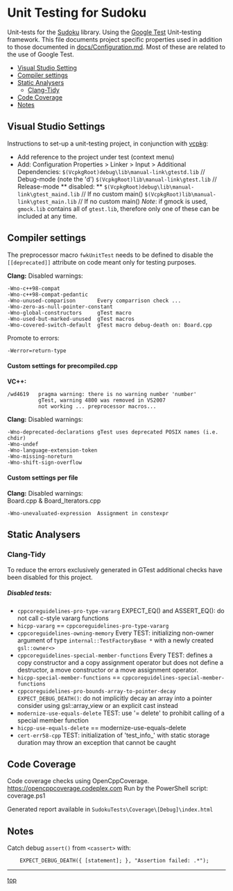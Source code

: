 <!-------------------------------------------------------------><a id="top"></a>
# Unit Testing for Sudoku #
<!----------------------------------------------------------------------------->
Unit-tests for the [Sudoku](../Sudoku) library.
Using the [Google Test](https://github.com/google/googletest/) Unit-testing
framework.
This file documents project specific properties used in addition to those
documented in [docs/Configuration.md](../docs/Configuration.md).
Most of these are related to the use of Google Test.

<!-- TOC -->
- [Visual Studio Setting](#vs_settings)
- [Compiler settings](#compiler)
- [Static Analysers](#analysers)
  - [Clang-Tidy](#tidy)
- [Code Coverage](#cover)
- [Notes](#notes)

<!-----------------------------------------------------><a id="vs_settings"></a>
## Visual Studio Settings
<!----------------------------------------------------------------------------->
Instructions to set-up a unit-testing project, in conjunction with
[vcpkg](https://github.com/Microsoft/vcpkg):
- Add reference to the project under test (context menu)
- Add: Configuration Properties > Linker > Input > Additional Dependencies:
  `$(VcpkgRoot)debug\lib\manual-link\gtestd.lib` // Debug-mode (note the 'd')
  `$(VcpkgRoot)lib\manual-link\gtest.lib`        // Release-mode
  ** disabled: **
  `$(VcpkgRoot)debug\lib\manual-link\gtest_maind.lib` // If no custom main()
  `$(VcpkgRoot)lib\manual-link\gtest_main.lib`        // If no custom main()
  *Note*: if gmock is used, `gmock.lib` contains all of `gtest.lib`,
  therefore only one of these can be included at any time.

<!--------------------------------------------------------><a id="compiler"></a>
## Compiler settings
<!----------------------------------------------------------------------------->
The preprocessor macro `fwkUnitTest` needs to be defined to disable the
`[[deprecated]]` attribute on code meant only for testing purposes.

**Clang:**
Disabled warnings:
``````
-Wno-c++98-compat
-Wno-c++98-compat-pedantic
-Wno-unused-comparison       Every comparrison check ...
-Wno-zero-as-null-pointer-constant
-Wno-global-constructors     gTest macro
-Wno-used-but-marked-unused  gTest macros
-Wno-covered-switch-default  gTest macro debug-death on: Board.cpp
``````
Promote to errors:
````````
-Werror=return-type
````````
#### Custom settings for precompiled.cpp
**VC++:**  
```
/wd4619   pragma warning: there is no warning number 'number'
          gTest, warning 4800 was removed in VS2007
          not working ... preprocessor macros...
```
**Clang:**
Disabled warnings:
````
-Wno-deprecated-declarations gTest uses deprecated POSIX names (i.e. chdir)
-Wno-undef
-Wno-language-extension-token
-Wno-missing-noreturn
-Wno-shift-sign-overflow
````
#### Custom settings per file
**Clang:**
Disabled warnings:  
Board.cpp & Board_Iterators.cpp
````
-Wno-unevaluated-expression  Assignment in constexpr
````

<!-------------------------------------------------------><a id="analysers"></a>
## Static Analysers ##
<!----------------------------------------------------------------------------->
<!------------------------------------------------------------><a id="tidy"></a>
### Clang-Tidy ###
<!----------------------------------------------------------------------------->
To reduce the errors exclusively generated in GTest additional checks have been
disabled for this project.
##### Disabled tests:
- `cppcoreguidelines-pro-type-vararg`
  EXPECT_EQ() and ASSERT_EQ(): do not call c-style vararg functions 
- `hicpp-vararg` == `cppcoreguidelines-pro-type-vararg`
- `cppcoreguidelines-owning-memory`
  Every TEST: initializing non-owner argument of type
  `internal::TestFactoryBase *` with a newly created `gsl::owner<>` 
- `cppcoreguidelines-special-member-functions`
  Every TEST: defines a copy constructor and a copy assignment operator but
  does not define a destructor, a move constructor or a move assignment
  operator.
- `hicpp-special-member-functions`
  == `cppcoreguidelines-special-member-functions`
- `cppcoreguidelines-pro-bounds-array-to-pointer-decay`
  `EXPECT_DEBUG_DEATH()`: do not implicitly decay an array into a pointer
  consider using gsl::array_view or an explicit cast instead
- `modernize-use-equals-delete`
  TEST: use '= delete' to prohibit calling of a special member function 
- `hicpp-use-equals-delete`
  == modernize-use-equals-delete
- `cert-err58-cpp`
  TEST: initialization of 'test_info_' with static storage duration may throw
  an exception that cannot be caught 


<!-----------------------------------------------------------><a id="cover"></a>
## Code Coverage ##
<!----------------------------------------------------------------------------->
Code coverage checks using OpenCppCoverage.
https://opencppcoverage.codeplex.com
Run by the PowerShell script: coverage.ps1

Generated report available in `SudokuTests\Coverage\[Debug]\index.html`


<!-----------------------------------------------------------><a id="notes"></a>
## Notes ##
<!----------------------------------------------------------------------------->
Catch debug `assert()` from `<cassert>` with:
```
    EXPECT_DEBUG_DEATH({ [statement]; }, "Assertion failed: .*");
```

----
[top](#top)
